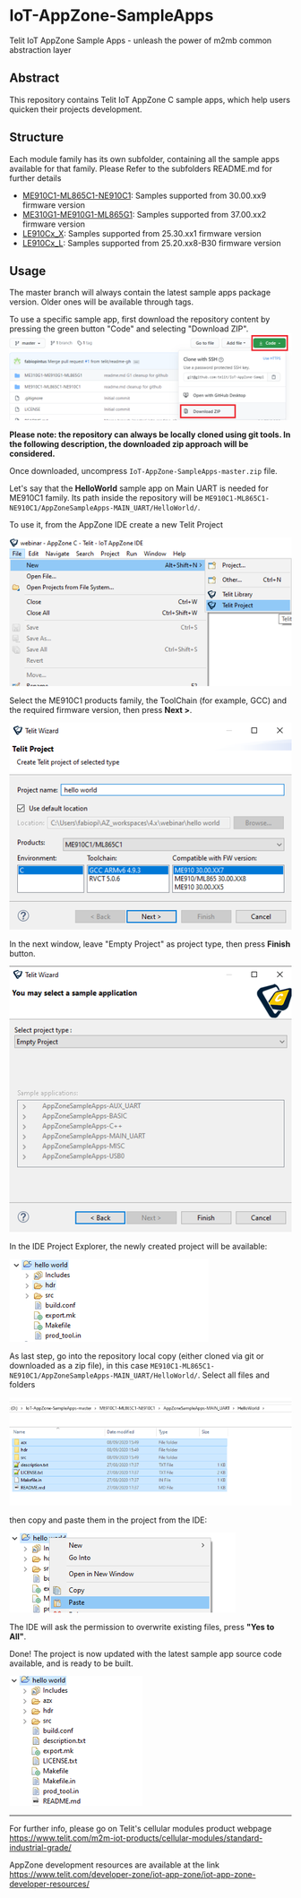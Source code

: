 # IoT-AppZone-SampleApps
Telit IoT AppZone Sample Apps - unleash the power of m2mb common abstraction layer

## Abstract

This repository contains Telit IoT AppZone C sample apps, which help users quicken their projects development.

## Structure

Each module family has its own subfolder, containing all the sample apps available for that family. Please Refer to the subfolders README.md for further details

  - [ME910C1-ML865C1-NE910C1](ME910C1-ML865C1-NE910C1): Samples supported from 30.00.xx9 firmware version
  - [ME310G1-ME910G1-ML865G1](ME310G1-ME910G1-ML865G1): Samples supported from 37.00.xx2 firmware version
  - [LE910Cx_X](LE910Cx_X): Samples supported from 25.30.xx1 firmware version
  - [LE910Cx_L](LE910Cx_L): Samples supported from 25.20.xx8-B30 firmware version

## Usage

The master branch will always contain the latest sample apps package version. Older ones will be available through tags.

To use a specific sample app, first download the repository content by pressing the green button "Code" and selecting "Download ZIP".
![](./pics/downloadZip.png)

**Please note: the repository can always be locally cloned using git tools. In the following description, the downloaded zip approach will be considered.**


Once downloaded, uncompress `IoT-AppZone-SampleApps-master.zip` file.

Let's say that the **HelloWorld** sample app on Main UART is needed for ME910C1 family. Its path inside the repository will be `ME910C1-ML865C1-NE910C1/AppZoneSampleApps-MAIN_UART/HelloWorld/`.

To use it, from the AppZone IDE create a new Telit Project

![](./pics/new_project.png)

Select the ME910C1 products family, the ToolChain (for example, GCC) and the required firmware version, then press **Next >**.

![](./pics/project_conf.png)

In the next window, leave "Empty Project" as project type, then press **Finish** button.

![](./pics/empty_project.png)


In the IDE Project Explorer, the newly created project will be available:

![](./pics/project_ide.png)

As last step, go into the repository local copy (either cloned via git or downloaded as a zip file), in this case `ME910C1-ML865C1-NE910C1/AppZoneSampleApps-MAIN_UART/HelloWorld/`. Select all files and folders

![](./pics/project_files.png)

then copy and paste them in the project from the IDE:

![](./pics/paste_files.png)

The IDE will ask the permission to overwrite existing files, press **"Yes to All"**.

Done! The project is now updated with the latest sample app source code available, and is ready to be built.

![](./pics/project_complete.png)


---

For further info, please go on Telit's cellular modules product webpage https://www.telit.com/m2m-iot-products/cellular-modules/standard-industrial-grade/

AppZone development resources are available at the link https://www.telit.com/developer-zone/iot-app-zone/iot-app-zone-developer-resources/

